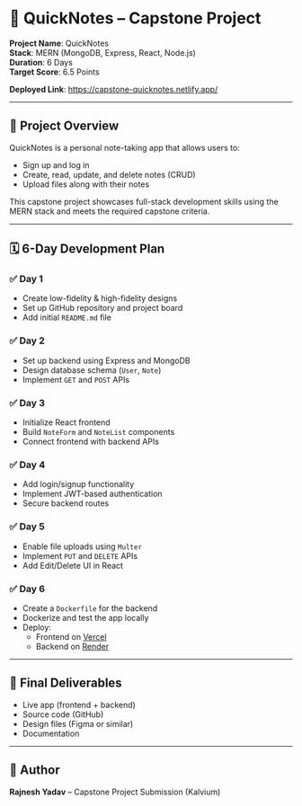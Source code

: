 # 📘 QuickNotes – Capstone Project

**Project Name**: QuickNotes  
**Stack**: MERN (MongoDB, Express, React, Node.js)  
**Duration**: 6 Days  
**Target Score**: 6.5 Points  

**Deployed Link**: https://capstone-quicknotes.netlify.app/

---

## 📌 Project Overview

QuickNotes is a personal note-taking app that allows users to:
- Sign up and log in
- Create, read, update, and delete notes (CRUD)
- Upload files along with their notes

This capstone project showcases full-stack development skills using the MERN stack and meets the required capstone criteria.

---

## 🗓️ 6-Day Development Plan

### ✅ Day 1
- Create low-fidelity & high-fidelity designs
- Set up GitHub repository and project board
- Add initial `README.md` file

### ✅ Day 2
- Set up backend using Express and MongoDB
- Design database schema (`User`, `Note`)
- Implement `GET` and `POST` APIs

### ✅ Day 3
- Initialize React frontend
- Build `NoteForm` and `NoteList` components
- Connect frontend with backend APIs

### ✅ Day 4
- Add login/signup functionality
- Implement JWT-based authentication
- Secure backend routes

### ✅ Day 5
- Enable file uploads using `Multer`
- Implement `PUT` and `DELETE` APIs
- Add Edit/Delete UI in React

### ✅ Day 6
- Create a `Dockerfile` for the backend
- Dockerize and test the app locally
- Deploy:
  - Frontend on [Vercel](https://vercel.com)
  - Backend on [Render](https://render.com)

---

## 🚀 Final Deliverables
- Live app (frontend + backend)
- Source code (GitHub)
- Design files (Figma or similar)
- Documentation

---

## 🔗 Author
**Rajnesh Yadav** – Capstone Project Submission (Kalvium)

